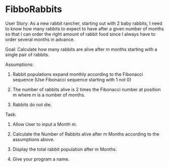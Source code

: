 # FibboRabbits


User Story: As a new rabbit rancher, starting out with 2 baby rabbits, I need to know how many rabbits to expect to have after a given number of months so that I can order the right amount of rabbit food since I always have to order several months in advance.

Goal: Calculate how many rabbits are alive after m months starting with a single pair of rabbits.

Assumptions:

1. Rabbit populations expand monthly according to the Fibonacci sequence (Use Fibonacci sequence starting with 1 not 0)

2. The number of rabbits alive is 2 times the Fibonacci number at position m where m is a number of months.

3. Rabbits do not die.

Task:

1. Allow User to input a Month m.

2. Calculate the Number of Rabbits alive after m Months according to the assumptions above.

3. Display the total rabbit population after m Months.

4. Give your program a name.